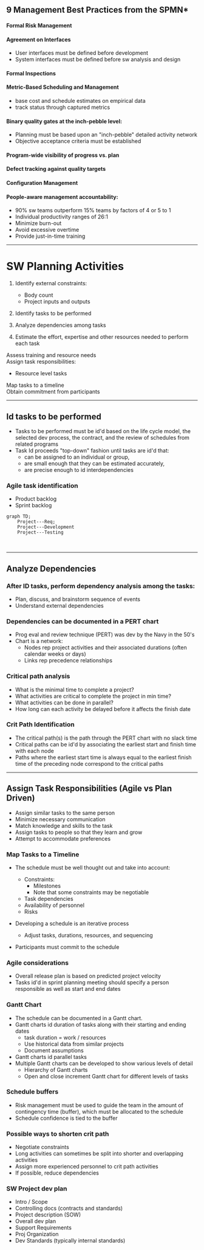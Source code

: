 ## 9 Management Best Practices from the SPMN*
#### Formal Risk Management
#### Agreement on Interfaces
- User interfaces must be defined before development
- System interfaces must be defined before sw analysis and design
#### Formal Inspections
#### Metric-Based Scheduling and Management
- base cost and schedule estimates on empirical data
- track status through captured metrics
#### Binary quality gates at the inch-pebble level:
- Planning must be based upon an "inch-pebble" detailed activity network
- Objective acceptance criteria must be established
#### Program-wide visibility of progress vs. plan
#### Defect tracking against quality targets
#### Configuration Management
#### People-aware management accountability:
- 90% sw teams outperform 15% teams by factors of 4 or 5 to 1
- Individual productivity ranges of 26:1
- Minimize burn-out
- Avoid excessive overtime
- Provide just-in-time training

---
# SW Planning Activities
1. Identify external constraints:
    - Body count
    - Project inputs and outputs<br/>

2. Identify tasks to be performed<br />
3. Analyze dependencies among tasks<br/>
4. Estimate the effort, expertise and other resources needed to perform each task<br />

Assess training and resource needs <br />
Assign task responsibilities:
- Resource level tasks

Map tasks to a timeline<br />
Obtain commitment from participants<br />

---
## Id tasks to be performed
- Tasks to be performed must be id'd based on the life cycle model, the selected dev process, the contract, and the review of schedules from related programs
- Task Id proceeds "top-down" fashion until tasks are id'd that:
    - can be assigned to an individual or group,
    - are small enough that they can be estimated accurately,
    - are precise enough to id interdependencies

### Agile task identification
- Product backlog
- Sprint backlog

```mermaid
graph TD;
    Project---Req;
    Project---Development
    Project---Testing
``` 
<br />

---
## Analyze Dependencies
### After ID tasks, perform dependency analysis among the tasks:
- Plan, discuss, and brainstorm sequence of events
- Understand external dependencies
### Dependencies can be documented in a PERT chart
- Prog eval and review technique (PERT) was dev by the Navy in the 50's
- Chart is a network:
    - Nodes rep project activities and their associated durations (often calendar weeks or days)
    - Links rep precedence relationships
### Critical path analysis
- What is the minimal time to complete a project?
- What activities are critical to complete the project in min time?
- What activities can be done in parallel?
- How long can each activity be delayed before it affects the finish date

### Crit Path Identification
- The critical path(s) is the path through the PERT chart with no slack time
- Critical paths can be id'd by associating the earliest start and finish time with each node
- Paths where the earliest start time is always equal to the earliest finish time of the preceding node correspond to the critical paths

---
## Assign Task Responsibilities (Agile vs Plan Driven)
- Assign similar tasks to the same person
- Minimize necessary communication
- Match knowledge and skills to the task
- Assign tasks to people so that they learn and grow
- Attempt to accommodate preferences

### Map Tasks to a Timeline
- The schedule must be well thought out and take into account:
    - Constraints:
        - Milestones
        - Note that some constraints may be negotiable
    - Task dependencies
    - Availability of personnel
    - Risks

- Developing a schedule is an iterative process
    - Adjust tasks, durations, resources, and sequencing

- Participants must commit to the schedule

### Agile considerations
- Overall release plan is based on predicted project velocity
- Tasks id'd in sprint planning meeting should specify a person responsible as well as start and end dates

### Gantt Chart
- The schedule can be documented in a Gantt chart.
- Gantt charts id duration of tasks along with their starting and ending dates
    - task duration = work / resources
    - Use historical data from similar projects
    - Document assumptions
- Gantt charts id parallel tasks
- Multiple Gantt charts can be developed to show various levels of detail
    - Hierarchy of Gantt charts
    - Open and close increment Gantt chart for different levels of tasks

### Schedule buffers
- Risk management must be used to guide the team in the amount of contingency time (buffer), which must be allocated to the schedule
- Schedule confidence is tied to the buffer
### Possible ways to shorten crit path
- Negotiate constraints
- Long activities can sometimes be split into shorter and overlapping activities
- Assign more experienced personnel to crit path activities
- If possible, reduce dependencies
### SW Project dev plan
- Intro / Scope
- Controlling docs (contracts and standards)
- Project description (SOW)
- Overall dev plan
- Support Requirements
- Proj Organization
- Dev Standards (typically internal standards)